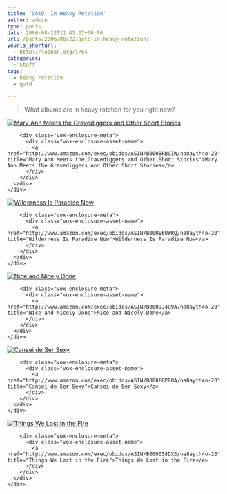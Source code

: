 ```yaml
---
title: 'QotD: In Heavy Rotation'
author: admin
type: posts
date: 2006-08-22T11:41:27+00:00
url: /posts/2006/08/22/qotd-in-heavy-rotation/
yourls_shorturl:
  - http://lobban.org/i/6s
categories:
  - Stuff
tags:
  - heavy rotation
  - qotd

---
```

> What albums are in heavy rotation for you right now?



<div class="vox-enclosure vox-enclosure-center vox-enclosure-small vox-audio-enclosure">
  <div class="vox-enclosure-inner">
    <div class="vox-enclosure-list">
      <div class="vox-enclosure-item vox-audio-asset vox-last">
        <div class="vox-enclosure-image">
          <a href="http://www.amazon.com/exec/obidos/ASIN/B000BRBGIW/na8ayth4o-20" title="Mary Ann Meets the Gravediggers and Other Short Stories"><img alt="Mary Ann Meets the Gravediggers and Other Short Stories" class="asset asset-image at-xid-6a01348743f8e2970c0133f423da75970b" src="https://nonimage.typepad.com/.a/6a01348743f8e2970c0133f423da75970b-120pi" /></a>
        </div>
        
        <div class="vox-enclosure-meta">
          <div class="vox-enclosure-asset-name">
            <a href="http://www.amazon.com/exec/obidos/ASIN/B000BRBGIW/na8ayth4o-20" title="Mary Ann Meets the Gravediggers and Other Short Stories">Mary Ann Meets the Gravediggers and Other Short Stories</a>
          </div>
        </div>
      </div>
    </div>
  </div>
</div></p> 

<div class="vox-enclosure vox-enclosure-center vox-enclosure-small vox-audio-enclosure">
  <div class="vox-enclosure-inner">
    <div class="vox-enclosure-list">
      <div class="vox-enclosure-item vox-audio-asset vox-last">
        <div class="vox-enclosure-image">
          <a href="http://www.amazon.com/exec/obidos/ASIN/B000E6UWRQ/na8ayth4o-20" title="Wilderness Is Paradise Now"><img alt="Wilderness Is Paradise Now" class="asset asset-image at-xid-6a01348743f8e2970c0133f423da78970b" src="https://nonimage.typepad.com/.a/6a01348743f8e2970c0133f423da78970b-120pi" /></a>
        </div>
        
        <div class="vox-enclosure-meta">
          <div class="vox-enclosure-asset-name">
            <a href="http://www.amazon.com/exec/obidos/ASIN/B000E6UWRQ/na8ayth4o-20" title="Wilderness Is Paradise Now">Wilderness Is Paradise Now</a>
          </div>
        </div>
      </div>
    </div>
  </div>
</div>

<div class="vox-enclosure vox-enclosure-center vox-enclosure-small vox-audio-enclosure">
  <div class="vox-enclosure-inner">
    <div class="vox-enclosure-list">
      <div class="vox-enclosure-item vox-audio-asset vox-last">
        <div class="vox-enclosure-image">
          <a href="http://www.amazon.com/exec/obidos/ASIN/B0009J4O9A/na8ayth4o-20" title="Nice and Nicely Done"><img alt="Nice and Nicely Done" class="asset asset-image at-xid-6a01348743f8e2970c0133f423da7b970b" src="https://nonimage.typepad.com/.a/6a01348743f8e2970c0133f423da7b970b-120pi" /></a>
        </div>
        
        <div class="vox-enclosure-meta">
          <div class="vox-enclosure-asset-name">
            <a href="http://www.amazon.com/exec/obidos/ASIN/B0009J4O9A/na8ayth4o-20" title="Nice and Nicely Done">Nice and Nicely Done</a>
          </div>
        </div>
      </div>
    </div>
  </div>
</div>

<div class="vox-enclosure vox-enclosure-center vox-enclosure-small vox-audio-enclosure">
  <div class="vox-enclosure-inner">
    <div class="vox-enclosure-list">
      <div class="vox-enclosure-item vox-audio-asset vox-last">
        <div class="vox-enclosure-image">
          <a href="http://www.amazon.com/exec/obidos/ASIN/B000FOPROA/na8ayth4o-20" title="Cansei de Ser Sexy"><img alt="Cansei de Ser Sexy" class="asset asset-image at-xid-6a01348743f8e2970c0133f423da7e970b" src="https://nonimage.typepad.com/.a/6a01348743f8e2970c0133f423da7e970b-120pi" /></a>
        </div>
        
        <div class="vox-enclosure-meta">
          <div class="vox-enclosure-asset-name">
            <a href="http://www.amazon.com/exec/obidos/ASIN/B000FOPROA/na8ayth4o-20" title="Cansei de Ser Sexy">Cansei de Ser Sexy</a>
          </div>
        </div>
      </div>
    </div>
  </div>
</div>

<div class="vox-enclosure vox-enclosure-center vox-enclosure-small vox-audio-enclosure">
  <div class="vox-enclosure-inner">
    <div class="vox-enclosure-list">
      <div class="vox-enclosure-item vox-audio-asset vox-last">
        <div class="vox-enclosure-image">
          <a href="http://www.amazon.com/exec/obidos/ASIN/B000058DX3/na8ayth4o-20" title="Things We Lost in the Fire"><img alt="Things We Lost in the Fire" class="asset asset-image at-xid-6a01348743f8e2970c0133f423da89970b" src="https://nonimage.typepad.com/.a/6a01348743f8e2970c0133f423da89970b-120pi" /></a>
        </div>
        
        <div class="vox-enclosure-meta">
          <div class="vox-enclosure-asset-name">
            <a href="http://www.amazon.com/exec/obidos/ASIN/B000058DX3/na8ayth4o-20" title="Things We Lost in the Fire">Things We Lost in the Fire</a>
          </div>
        </div>
      </div>
    </div>
  </div>
</div>
